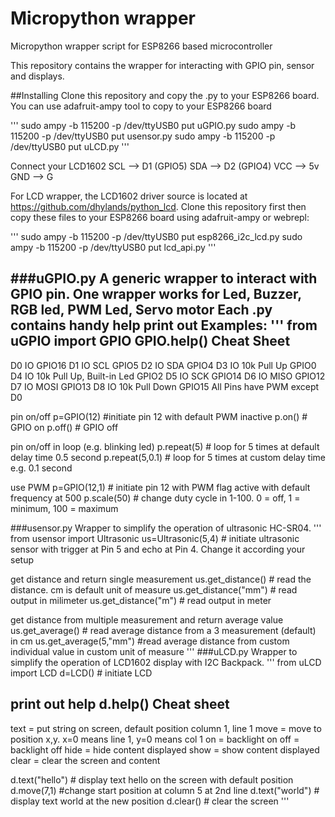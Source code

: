 # Micropython wrapper
Micropython wrapper script for ESP8266 based microcontroller

This repository contains the wrapper for interacting with GPIO pin, sensor and displays.


##Installing
Clone this repository and copy the .py to your ESP8266 board. You can use adafruit-ampy tool to copy to your ESP8266 board

'''
sudo ampy -b 115200 -p /dev/ttyUSB0 put uGPIO.py
sudo ampy -b 115200 -p /dev/ttyUSB0 put usensor.py
sudo ampy -b 115200 -p /dev/ttyUSB0 put uLCD.py
'''

Connect your LCD1602 
SCL --> D1 (GPIO5) 
SDA --> D2 (GPIO4)
VCC --> 5v 
GND --> G

For LCD wrapper, the LCD1602 driver source is located at https://github.com/dhylands/python_lcd. 
Clone this repository first then copy these files to your ESP8266 board using adafruit-ampy or webrepl:

'''
sudo ampy -b 115200 -p /dev/ttyUSB0 put esp8266_i2c_lcd.py
sudo ampy -b 115200 -p /dev/ttyUSB0 put lcd_api.py
'''


###uGPIO.py
A generic wrapper to interact with GPIO pin. One wrapper works for Led, Buzzer, RGB led, PWM Led, Servo motor
Each .py contains handy help print out
Examples:
'''
from uGPIO import GPIO
GPIO.help()
Cheat Sheet
---------------------------------------
D0 IO                           GPIO16
D1 IO SCL                       GPIO5
D2 IO SDA                       GPIO4
D3 IO 10k Pull Up               GPIO0
D4 IO 10k Pull Up, Built-in Led GPIO2
D5 IO SCK                       GPIO14
D6 IO MISO                      GPIO12
D7 IO MOSI                      GPIO13
D8 IO 10k Pull Down             GPIO15
All Pins have PWM except D0

pin on/off
p=GPIO(12)  #initiate pin 12 with default PWM inactive
p.on()      # GPIO on
p.off()     # GPIO off

pin on/off in loop (e.g. blinking led)
p.repeat(5)     # loop for 5 times at default delay time 0.5 second
p.repeat(5,0.1) # loop for 5 times at custom delay time e.g. 0.1 second

use PWM
p=GPIO(12,1)  # initiate pin 12 with PWM flag active with default frequency at 500
p.scale(50)   # change duty cycle in 1-100. 0 = off, 1 = minimum, 100 = maximum


###usensor.py
Wrapper to simplify the operation of ultrasonic HC-SR04.
'''
from usensor import Ultrasonic
us=Ultrasonic(5,4) # initiate ultrasonic sensor with trigger at Pin 5 and echo at Pin 4. Change it according your setup

get distance and return single measurement
us.get_distance() # read the distance. cm is default unit of measure
us.get_distance("mm")   # read output in milimeter
us.get_distance("m")    # read output in meter

get distance from multiple measurement and return average value
us.get_average() # read average distance from a 3 measurement (default) in cm
us.get_average(5,"mm") #read average distance from custom individual value in custom unit of measure
'''
###uLCD.py
Wrapper to simplify the operation of LCD1602 display with I2C Backpack.
'''
from uLCD import LCD
d=LCD() # initiate LCD

print out help
d.help()
Cheat sheet
-----------
text = put string on screen, default position column 1, line 1
move = move to position x,y. x=0 means line 1, y=0 means col 1
on = backlight on
off = backlight off
hide = hide content displayed
show = show content displayed
clear = clear the screen and content

d.text("hello") # display text hello on the screen with default position
d.move(7,1)     #change start position at column 5 at 2nd line
d.text("world") # display text world at the new position
d.clear()       # clear the screen
'''
